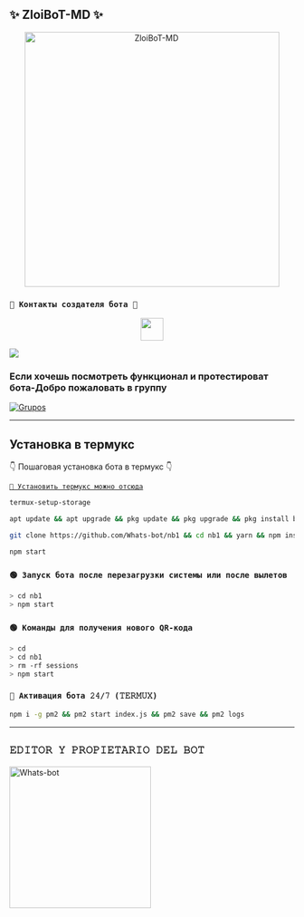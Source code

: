 ##  ✨  ZloiBoT-MD ✨

<p align="center">
<img src="https://imageup.ru/img86/4691260/ava.jpg" alt="ZloiBoT-MD" width="450"/>
</p>


    
### `👑 Контакты создателя бота 👑`
<p align="center">
<a href="https://github.com/Whats-bot"><img src="http://readme-typing-svg.herokuapp.com?font=mono&size=14&duration=3000&color=ABF7BB&center=verdadero&vCenter=verdadero&lines=Solo+escr%C3%ADba+si+tiene+dudas." height="40px"
</p>
    
<a href="wa.me/79524197466" target="blank"><img src="https://img.shields.io/badge/Creador-25D366?style=for-the-badge&logo=whatsapp&logoColor=white" /></a>

### Если хочешь посмотреть функционал и протестироват бота-Добро пожаловать в группу

[![Grupos](https://img.shields.io/badge/Grupos-25D366?style=for-the-badge&logo=whatsapp&logoColor=white)](https://chat.whatsapp.com/FQ4gui0wUTO94zgP2YUbsH) 


------------------ 

## Установка в термукс
👇 Пошаговая установка бота в термукс 👇



[`💫 Установить термукс можно отсюда`](https://www.mediafire.com/file/3hsvi3xkpq3a64o/termux_118.apk/file)

```bash
termux-setup-storage
```
```bash
apt update && apt upgrade && pkg update && pkg upgrade && pkg install bash && pkg install libwebp && pkg install git -y && pkg install nodejs -y && pkg install ffmpeg -y && pkg install wget && pkg install imagemagick -y && pkg install yarn
```
```bash
git clone https://github.com/Whats-bot/nb1 && cd nb1 && yarn && npm install
```
```bash
npm start
```

### `🟢 Запуск бота после перезагрузки системы или после вылетов`

```bash
> cd nb1
> npm start
```
### `🟢 Команды для получения нового QR-кода`

```bash
> cd 
> cd nb1
> rm -rf sessions
> npm start
```
### `🤖 Активация бота 𝟸𝟺/𝟽 (𝚃𝙴𝚁𝙼𝚄𝚇)`
```bash
npm i -g pm2 && pm2 start index.js && pm2 save && pm2 logs
```

------------------ 



## `𝙴𝙳𝙸𝚃𝙾𝚁 𝚈 𝙿𝚁𝙾𝙿𝙸𝙴𝚃𝙰𝚁𝙸𝙾 𝙳𝙴𝙻 𝙱𝙾𝚃`

<a href="https://github.com/Whats-bot"><img src="https://imageup.ru/img86/4690319/photo_2024-01-05_13-24-46.jpg" width="250" height="250" alt="Whats-bot"/></a>

